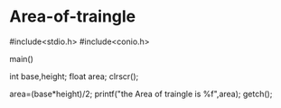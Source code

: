 # Area-of-traingle

#include<stdio.h>
#include<conio.h>

main()

int base,height;
float area;
clrscr();

area=(base*height)/2;
printf("the Area of traingle is %f",area);
getch();

